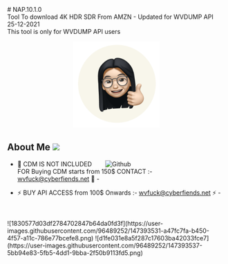 
 <div size='20px'> # NAP.10.1.0
</div>

 <div size='20px'> Tool To download 4K HDR SDR From AMZN - Updated for WVDUMP API 25-12-2021
</div>


 <div size='20px'> This tool is only for WVDUMP API users
</div>

<p align="center">
    <img width="200" src="https://github.com/Kathryn-Jie/Kathryn-Jie/blob/main/kathryn.png">
</p>


<h2> About Me <img src = "https://media0.giphy.com/media/KDDpcKigbfFpnejZs6/giphy.gif?cid=ecf05e47oy6f4zjs8g1qoiystc56cu7r9tb8a1fe76e05oty&rid=giphy.gif" width = 100px></h2>

<img width="55%" align="right" alt="Github" src="https://raw.githubusercontent.com/onimur/.github/master/.resources/git-header.svg" />

  
- 👯 CDM IS NOT INCLUDED FOR Buying CDM starts from 150$ CONTACT :- wvfuck@cyberfiends.net 👯 -
  
- ⚡  BUY API ACCESS from 100$ Onwards :- wvfuck@cyberfiends.net ⚡ -

 
<br>
<br>![1830577d03df2784702847b64da0fd3f](https://user-images.githubusercontent.com/96489252/147393531-a47fc7fa-b450-4f57-a11c-786e77bcefe8.png)
![d1fe031e8a5f287c17603ba42033fce7](https://user-images.githubusercontent.com/96489252/147393537-5bb94e83-5fb5-4dd1-9bba-2f50b9113fd5.png)

  <br>
  
